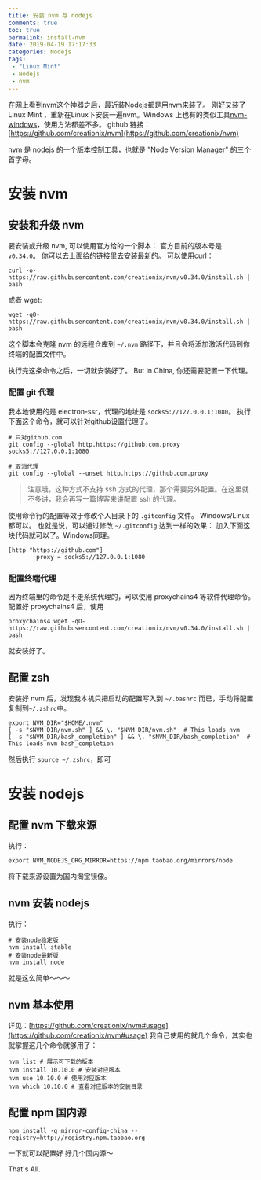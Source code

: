 ```yaml
---
title: 安装 nvm 与 nodejs
comments: true
toc: true
permalink: install-nvm
date: 2019-04-19 17:17:33
categories: Nodejs
tags:
 - "Linux Mint"
 - Nodejs
 - nvm
---
```

在网上看到nvm这个神器之后，最近装Nodejs都是用nvm来装了。
刚好又装了 Linux Mint ，重新在Linux下安装一遍nvm。Windows 上也有的类似工具[nvm-windows](https://github.com/coreybutler/nvm-windows)，使用方法都差不多。
github 链接： [https://github.com/creationix/nvm](https://github.com/creationix/nvm)

nvm 是 nodejs 的一个版本控制工具，也就是 "Node Version Manager" 的三个首字母。
<!-- more -->
# 安装 nvm
## 安装和升级 nvm
要安装或升级 nvm, 可以使用官方给的一个脚本：
官方目前的版本号是 `v0.34.0`。
你可以去上面给的链接里去安装最新的。
可以使用curl：
```shell
curl -o- https://raw.githubusercontent.com/creationix/nvm/v0.34.0/install.sh | bash
```

或者 wget:
```shell
wget -qO- https://raw.githubusercontent.com/creationix/nvm/v0.34.0/install.sh | bash
```

这个脚本会克隆 nvm 的远程仓库到 `~/.nvm` 路径下，并且会将添加激活代码到你终端的配置文件中。

执行完这条命令之后，一切就安装好了。
But in China, 你还需要配置一下代理。

### 配置 git 代理
我本地使用的是 electron-ssr，代理的地址是 `socks5://127.0.0.1:1080`。
执行下面这个命令，就可以针对github设置代理了。
```
# 只对github.com
git config --global http.https://github.com.proxy socks5://127.0.0.1:1080

# 取消代理
git config --global --unset http.https://github.com.proxy
```
> 注意哦，这种方式不支持 ssh 方式的代理，那个需要另外配置。在这里就不多讲，我会再写一篇博客来讲配置 ssh 的代理。

使用命令行的配置等效于修改个人目录下的 `.gitconfig` 文件。 Windows/Linux 都可以。
也就是说，可以通过修改 `~/.gitconfig` 达到一样的效果：
加入下面这块代码就可以了。Windows同理。
```
[http "https://github.com"]
        proxy = socks5://127.0.0.1:1080
```
### 配置终端代理
因为终端里的命令是不走系统代理的，可以使用 proxychains4 等软件代理命令。
配置好 proxychains4 后，使用
```
proxychains4 wget -qO- https://raw.githubusercontent.com/creationix/nvm/v0.34.0/install.sh | bash
```
就安装好了。

## 配置 zsh
安装好 nvm 后，发现我本机只把启动的配置写入到 `~/.bashrc` 而已，手动将配置复制到`~/.zshrc`中。
```
export NVM_DIR="$HOME/.nvm"
[ -s "$NVM_DIR/nvm.sh" ] && \. "$NVM_DIR/nvm.sh"  # This loads nvm
[ -s "$NVM_DIR/bash_completion" ] && \. "$NVM_DIR/bash_completion"  # This loads nvm bash_completion
```
然后执行 `source ~/.zshrc`，即可

# 安装 nodejs
## 配置 nvm 下载来源
执行：
```
export NVM_NODEJS_ORG_MIRROR=https://npm.taobao.org/mirrors/node
```
将下载来源设置为国内淘宝镜像。

## nvm 安装 nodejs
执行：
```shell
# 安装node稳定版
nvm install stable
# 安装node最新版
nvm install node
```
就是这么简单～～～

## nvm 基本使用
详见：[https://github.com/creationix/nvm#usage](https://github.com/creationix/nvm#usage)
我自己使用的就几个命令，其实也就掌握这几个命令就够用了：
```shell
nvm list # 展示可下载的版本
nvm install 10.10.0 # 安装对应版本
nvm use 10.10.0 # 使用对应版本
nvm which 10.10.0 # 查看对应版本的安装目录
```

## 配置 npm 国内源
```shell
npm install -g mirror-config-china --registry=http://registry.npm.taobao.org
```
一下就可以配置好 好几个国内源～

That's All.
